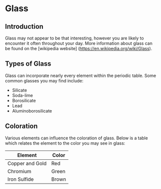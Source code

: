 
# Glass

## Introduction
Glass may not appear to be that interesting, however you are likely to encounter it often throughout your day. More information about glass can be found on the [wikipedia website] (https://en.wikipedia.org/wiki/Glass).

## Types of Glass
Glass can incorporate nearly every element within the periodic table. Some common glasses you may find include:

- Silicate
- Soda-lime
- Borosilicate
- Lead
- Aluminoborosilicate

## Coloration

Various elements can influence the coloration of glass. Below is a table which relates the element to the color you may see in glass:

| Element | Color |
| ------- | ----- |
|Copper and Gold    | Red |
|Chromium           | Green |
|Iron Sulfide       | Brown |
